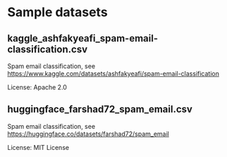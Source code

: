 # Sample datasets

## kaggle_ashfakyeafi_spam-email-classification.csv

Spam email classification, see https://www.kaggle.com/datasets/ashfakyeafi/spam-email-classification

License: Apache 2.0

## huggingface_farshad72_spam_email.csv

Spam email classification, see https://huggingface.co/datasets/farshad72/spam_email

License: MIT License
